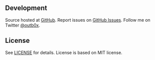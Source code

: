 ## Development
Source hosted at [GitHub](http://github.com/outb0x/hello-world).
Report issues on [GitHub Issues](http://github.com/florianbussmann/hello-world/issues). 
Follow me on Twitter [@outb0x](https://twitter.com/outb0x).

## License
See [LICENSE](http://github.com/outb0x/hello-world/blob/master/LICENSE) for details. License is based on MIT license.

